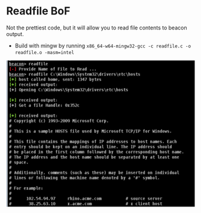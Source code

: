 # Readfile BoF

Not the prettiest code, but it will allow you to read file contents to beacon output.

* Build with mingw by running `x86_64-w64-mingw32-gcc -c readfile.c -o readfile.o -masm=intel` 

![](readfile_bof.png)
